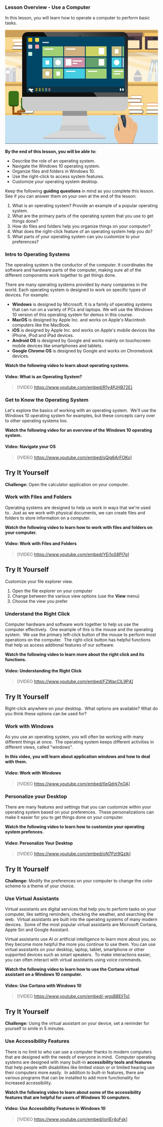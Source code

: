 ### Lesson Overview - Use a Computer
In this lesson, you will learn how to operate a computer to perform basic tasks.

![Desktop computer with graphical elements on monitor](../media/Opearting_System_Illustration.jpg)

**By the end of this lesson, you will be able to:**

*   Describe the role of an operating system.
*   Navigate the Windows 10 operating system.
*   Organize files and folders in Windows 10.
*   Use the right-click to access system features.
*   Customize your operating system desktop.

Keep the following **guiding questions** in mind as you complete this lesson. See if you can answer them on your own at the end of the lesson:

1.  What is an operating system? Provide an example of a popular operating system.
2.  What are the primary parts of the operating system that you use to get things done?
3.  How do files and folders help you organize things on your computer?
4.  What does the right-click feature of an operating system help you do?
5.  What parts of your operating system can you customize to your preferences?

### Intro to Operating Systems
The operating system is the conductor of the computer. It coordinates the software and hardware parts of the computer, making sure all of the different components work together to get things done.

There are many operating systems provided by many companies in the world. Each operating system is designed to work on specific types of devices. For example:

*   **Windows** is designed by Microsoft. It is a family of operating systems that can run on a variety of PCs and laptops. We will use the Windows 10 version of this operating system for demos in this course.
*   **MacOS** is designed by Apple Inc. and works on Apple's Macintosh computers like the MacBook.
*   **iOS** is designed by Apple Inc. and works on Apple's mobile devices like iPhone, iPod and iPad devices.
*   **Android OS** is designed by Google and works mainly on touchscreen mobile devices like smartphones and tablets.
*   **Google Chrome OS** is designed by Google and works on Chromebook devices.

**Watch the following video to learn about operating systems.**


#### Video: What is an Operating System?
> [!VIDEO https://www.youtube.com/embed/R1y4PJHB72E]

### Get to Know the Operating System
Let's explore the basics of working with an operating system.  We'll use the Windows 10 operating system for examples, but these concepts carry over to other operating systems too. 

**Watch the following video for an overview of the Windows 10 operating system.**


#### Video: Navigate your OS
> [!VIDEO https://www.youtube.com/embed/sQjg6ArFOKo]


## Try It Yourself

**Challenge:** Open the calculator application on your computer.

### Work with Files and Folders
Operating systems are designed to help us work in ways that we're used to.  Just as we work with physical documents, we can create files and folders to store information on a computer.

**Watch the following video to learn how to work with files and folders on your computer.**


#### Video: Work with Files and Folders
> [!VIDEO https://www.youtube.com/embed/YEi1oS8Pl7g]


## Try It Yourself

Customize your file explorer view.

1.  Open the file explorer on your computer
2.  Change between the various view options (use the **View** menu)
3.  Choose the view you prefer

### Understand the Right Click
Computer hardware and software work together to help us use the computer effectively.  One example of this is the mouse and the operating system.  We use the primary left-click button of the mouse to perform most operations on the computer.  The right-click button has helpful functions that help us access addtional features of our software.

**Watch the following video to learn more about the right click and its functions.**


#### Video: Understanding the Right Click
> [!VIDEO https://www.youtube.com/embed/FZWacClL9P4]


## Try It Yourself

Right-click anywhere on your desktop.  What options are available? What do you think these options can be used for?

### Work with Windows
As you use an operating system, you will often be working with many different things at once.  The operating system keeps different activities in different views, called "windows". 

**In this video, you will learn about application windows and how to deal with them.**


#### Video: Work with Windows
> [!VIDEO https://www.youtube.com/embed/tleQdrk7nOA]

### Personalize your Desktop
There are many features and settings that you can customize within your operating system based on your preferences.  These personalizations can make it easier for you to get things done on your computer.

**Watch the following video to learn how to customize your operating system prefences.**


#### Video: Personalize Your Desktop
> [!VIDEO https://www.youtube.com/embed/oN7Pzt9Qzlk]


## Try It Yourself

**Challenge:** Modify the preferences on your computer to change the color scheme to a theme of your choice.

### Use Virtual Assistants
Virtual assistants are digital services that help you to perform tasks on your computer, like setting reminders, checking the weather, and searching the web.  Virtual assistants are built into the operating systems of many modern devices.  Some of the most popular virtual assistants are Microsoft Cortana, Apple Siri and Google Assistant.

Virtual assistants use AI or artificial intelligence to learn more about you, so they become more helpful the more you continue to use them. You can use virtual assistants on your desktop, laptop, tablet, smartphone or other supported devices such as smart speakers.  To make interactions easier, you can often interact with virtual assistants using voice commands.

**Watch the following video to learn how to use the Cortana virtual assistant on a Windows 10 computer.**


#### Video: Use Cortana with Windows 10
> [!VIDEO https://www.youtube.com/embed/-wgsB8EliTo]


## Try It Yourself

**Challenge:** Using the virtual assistant on your device, set a reminder for yourself to smile in 5 minutes.

### Use Accessibility Features
There is no limit to who can use a computer thanks to modern computers that are designed with the needs of everyone in mind.  Computer operating systems are designed with many built-in **accessibility tools and features** that help people with disabilities like limited vision or or limited hearing use their computers more easily.  In addition to built-in features, there are various programs that can be installed to add more functionality for increased accessibility.  

**Watch the following video to learn about some of the accessibility features that are helpful for users of Windows 10 computers.**


#### Video: Use Accessibility Features in Windows 10
> [!VIDEO https://www.youtube.com/embed/iorIEr4oFsk]

